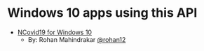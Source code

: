 # Windows 10 apps using this API

- [NCovid19 for Windows 10](https://www.microsoft.com/store/apps/9N4KZMGF4JRS)
    - By: Rohan Mahindrakar [@rohan12](https://github.com/ROHAN12)
